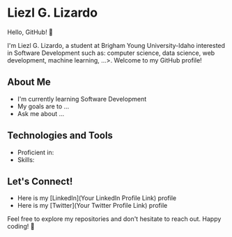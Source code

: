 # Liezl G. Lizardo

Hello, GitHub! 👋

I'm Liezl G. Lizardo, a student at Brigham Young University-Idaho interested in Software Development such as: computer science, data science, web development, machine learning, ...>. Welcome to my GitHub profile!

## About Me

- I'm currently learning Software Development
- My goals are to ...
- Ask me about ...

## Technologies and Tools

- Proficient in: <List of Programming Languages or Technologies>
- Skills: <Any Other Skills or Tools You Want to Highlight>

## Let's Connect!

- Here is my [LinkedIn](Your LinkedIn Profile Link) profile
- Here is my [Twitter](Your Twitter Profile Link) profile

Feel free to explore my repositories and don't hesitate to reach out. Happy coding! 🚀
